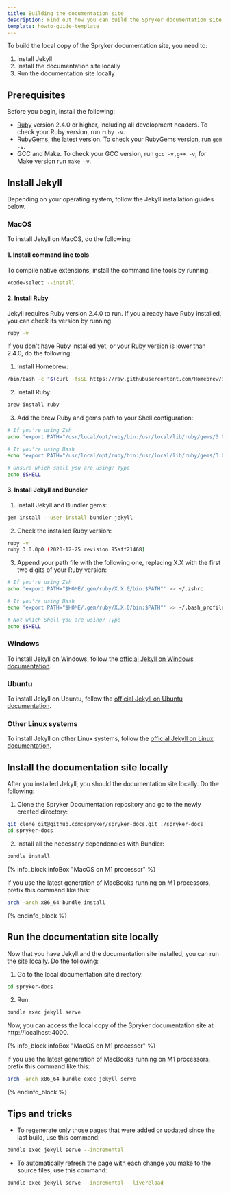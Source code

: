 ```yaml
---
title: Building the documentation site
description: Find out how you can build the Spryker documentation site
template: howto-guide-template
---
```


To build the local copy of the Spryker documentation site, you need to:

1. Install Jekyll
2. Install the documentation site locally
3. Run the documentation site locally

## Prerequisites

Before you begin, install the following:

* [Ruby](https://www.ruby-lang.org/en/downloads/) version 2.4.0 or higher, including all development headers. To check your Ruby version, run `ruby -v`.
* [RubyGems](https://rubygems.org/pages/download), the latest version. To check your RubyGems version, run `gem -v`.
* GCC and Make. To check your GCC version, run `gcc -v,g++ -v`, for Make version run `make -v`.
  
## Install Jekyll 

Depending on your operating system, follow the Jekyll installation guides below.

### MacOS

To install Jekyll on MacOS, do the following:

#### 1. Install command line tools
To compile native extensions, install the command line tools by running:

```bash
xcode-select --install
```

#### 2. Install Ruby
Jekyll requires Ruby version 2.4.0 to run. If you already have Ruby installed, you can check its version by running

```bash
ruby -v
```
 If you don't have Ruby installed yet, or your Ruby version is lower than 2.4.0, do the following:

 1. Install Homebrew:
```bash
/bin/bash -c "$(curl -fsSL https://raw.githubusercontent.com/Homebrew/install/HEAD/install.sh)"
```
2. Install Ruby:   
```bash
brew install ruby
```
3. Add the brew Ruby and gems path to your Shell configuration: 
```bash
# If you're using Zsh
echo 'export PATH="/usr/local/opt/ruby/bin:/usr/local/lib/ruby/gems/3.0.0/bin:$PATH"' >> ~/.zshrc

# If you're using Bash
echo 'export PATH="/usr/local/opt/ruby/bin:/usr/local/lib/ruby/gems/3.0.0/bin:$PATH"' >> ~/.bash_profile

# Unsure which shell you are using? Type
echo $SHELL
```
#### 3. Install Jekyll and Bundler
1. Install Jekyll and Bundler gems:
```bash
gem install --user-install bundler jekyll
```
2. Check the installed Ruby version:
```bash
ruby -v
ruby 3.0.0p0 (2020-12-25 revision 95aff21468)
```  
3. Append your path file with the following one, replacing X.X with the first two digits of your Ruby version:
```bash
# If you're using Zsh
echo 'export PATH="$HOME/.gem/ruby/X.X.0/bin:$PATH"' >> ~/.zshrc

# If you're using Bash
echo 'export PATH="$HOME/.gem/ruby/X.X.0/bin:$PATH"' >> ~/.bash_profile

# Not which Shell you are using? Type
echo $SHELL
```
### Windows

To install Jekyll on Windows, follow the [official Jekyll on Windows documentation](https://jekyllrb.com/docs/installation/windows/).

### Ubuntu

To install Jekyll on Ubuntu, follow the [official Jekyll on Ubuntu documentation](https://jekyllrb.com/docs/installation/ubuntu/).

### Other Linux systems

To install Jekyll on other Linux systems, follow the [official Jekyll on Linux documentation](https://jekyllrb.com/docs/installation/other-linux/).

## Install the documentation site locally

After you installed Jekyll, you should the documentation site locally. Do the following:

1. Clone the Spryker Documentation repository and go to the newly created directory:
```bash
git clone git@github.com:spryker/spryker-docs.git ./spryker-docs
cd spryker-docs
```
2. Install all the necessary dependencies with Bundler:
```bash
bundle install
```
{% info_block infoBox "MacOS on M1 processor" %}

If you use the latest generation of MacBooks running on M1 processors,  prefix this command like this:

```bash
arch -arch x86_64 bundle install
```

{% endinfo_block %}

## Run the documentation site locally

Now that you have Jekyll and the documentation site installed, you can run the site locally. Do the following:

1. Go to the local documentation site directory:
```bash
cd spryker-docs
```
2. Run:
```bash
bundle exec jekyll serve
```
Now, you can access the local copy of the Spryker documentation site at http://localhost:4000.

{% info_block infoBox "MacOS on M1 processor" %}

If you use the latest generation of MacBooks running on M1 processors,  prefix this command like this:

```bash
arch -arch x86_64 bundle exec jekyll serve
```

{% endinfo_block %}
 
## Tips and tricks

* To regenerate only those pages that were added or updated since the last build, use this command:
```bash
bundle exec jekyll serve --incremental
```
* To automatically refresh the page with each change you make to the source files, use this command:
```bash
bundle exec jekyll serve --incremental --livereload
```

